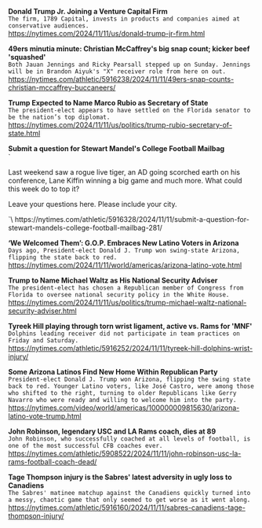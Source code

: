 **Donald Trump Jr. Joining a Venture Capital Firm**\
`The firm, 1789 Capital, invests in products and companies aimed at conservative audiences.`\
https://nytimes.com/2024/11/11/us/donald-trump-jr-firm.html

**49ers minutia minute: Christian McCaffrey's big snap count; kicker beef 'squashed'**\
`Both Jauan Jennings and Ricky Pearsall stepped up on Sunday. Jennings will be in Brandon Aiyuk's "X" receiver role from here on out.`\
https://nytimes.com/athletic/5916238/2024/11/11/49ers-snap-counts-christian-mccaffrey-buccaneers/

**Trump Expected to Name Marco Rubio as Secretary of State**\
`The president-elect appears to have settled on the Florida senator to be the nation’s top diplomat.`\
https://nytimes.com/2024/11/11/us/politics/trump-rubio-secretary-of-state.html

**Submit a question for Stewart Mandel's College Football Mailbag**\
`<p>Last weekend saw a rogue live tiger, an AD going scorched earth on his conference, Lane Kiffin winning a big game and much more. What could this week do to top it?</p>
<p>Leave your questions here. Please include your city.</p>
`\
https://nytimes.com/athletic/5916328/2024/11/11/submit-a-question-for-stewart-mandels-college-football-mailbag-281/

**‘We Welcomed Them’: G.O.P. Embraces New Latino Voters in Arizona**\
`Days ago, President-elect Donald J. Trump won swing-state Arizona, flipping the state back to red.`\
https://nytimes.com/2024/11/11/world/americas/arizona-latino-vote.html

**Trump to Name Michael Waltz as His National Security Adviser**\
`The president-elect has chosen a Republican member of Congress from Florida to oversee national security policy in the White House.`\
https://nytimes.com/2024/11/11/us/politics/trump-michael-waltz-national-security-adviser.html

**Tyreek Hill playing through torn wrist ligament, active vs. Rams for 'MNF'**\
`Dolphins leading receiver did not participate in team practices on Friday and Saturday.`\
https://nytimes.com/athletic/5916252/2024/11/11/tyreek-hill-dolphins-wrist-injury/

**Some Arizona Latinos Find New Home Within Republican Party**\
`President-elect Donald J. Trump won Arizona, flipping the swing state back to red. Younger Latino voters, like José Castro, were among those who shifted to the right, turning to older Republicans like Gerry Navarro who were ready and willing to welcome him into the party.`\
https://nytimes.com/video/world/americas/100000009815630/arizona-latino-vote-trump.html

**John Robinson, legendary USC and LA Rams coach, dies at 89**\
`John Robinson, who successfully coached at all levels of football, is one of the most successful CFB coaches ever.`\
https://nytimes.com/athletic/5908522/2024/11/11/john-robinson-usc-la-rams-football-coach-dead/

**Tage Thompson injury is the Sabres' latest adversity in ugly loss to Canadiens**\
`The Sabres' matinee matchup against the Canadiens quickly turned into a messy, chaotic game that only seemed to get worse as it went along.`\
https://nytimes.com/athletic/5916160/2024/11/11/sabres-canadiens-tage-thompson-injury/

